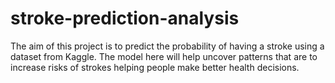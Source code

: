 # stroke-prediction-analysis
The aim of this project is to predict the probability of having a stroke using a dataset from Kaggle. The model here will help uncover patterns that are to increase risks of strokes helping people make better health decisions.

